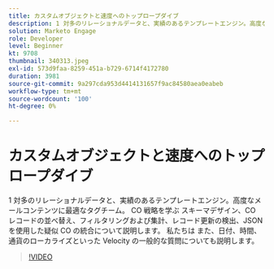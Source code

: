 ```yaml
---
title: カスタムオブジェクトと速度へのトップロープダイブ
description: 1 対多のリレーショナルデータと、実績のあるテンプレートエンジン。高度なメールコンテンツに最適なタグチーム。 CO レコードの並べ替え、フィルタリング、集計、レコード更新の検出、JSON を使用した疑似 CO の統合など、CO スキーマの設計戦術を説明します。
solution: Marketo Engage
role: Developer
level: Beginner
kt: 9708
thumbnail: 340313.jpeg
exl-id: 573d9faa-8259-451a-b729-6714f4172780
duration: 3981
source-git-commit: 9a297cda953d4414131657f9ac84580aea0eabeb
workflow-type: tm+mt
source-wordcount: '100'
ht-degree: 0%

---
```


# カスタムオブジェクトと速度へのトップロープダイブ

1 対多のリレーショナルデータと、実績のあるテンプレートエンジン。高度なメールコンテンツに最適なタグチーム。 CO 戦略を学ぶ
スキーマデザイン、CO レコードの並べ替え、フィルタリングおよび集計、レコード更新の検出、JSON を使用した疑似 CO の統合について説明します。 私たちは
また、日付、時間、通貨のローカライズといった Velocity の一般的な質問についても説明します。

>[!VIDEO](https://video.tv.adobe.com/v/340313/?quality=12&learn=on)
